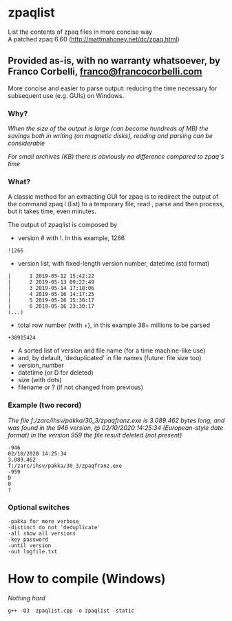 # zpaqlist
List the contents of zpaq files in more concise way  
A patched zpaq 6.60 (http://mattmahoney.net/dc/zpaq.html)

## **Provided as-is, with no warranty whatsoever, by Franco Corbelli, franco@francocorbelli.com**

More concise and easier to parse output: reducing the time necessary for subsequent use (e.g. GUIs) on Windows.  

### Why?

_When the size of the output is large (can become hundreds of MB) the savings both in writing (on magnetic disks), reading and parsing can be considerable_  

_For small archives (KB) there is obviously no difference compared to zpaq's time_  

### What?  

A classic method for an extracting GUI for zpaq is to redirect the output of the command
zpaq l (list) to a temporary file, read , parse and then process, but it takes time, even minutes.

The output of zpaqlist is composed by
- version # with !. In this example, 1266
```
!1266
```

- version list, with fixed-length version number, datetime (std format)
```
|      1 2019-05-12 15:42:22
|      2 2019-05-13 09:22:49
|      3 2019-05-14 17:18:06
|      4 2019-05-16 14:17:25
|      5 2019-05-16 15:30:17
|      6 2019-05-16 23:30:17
(...)
```

- total row number (with +), in this example 38+ millions to be parsed
```
+38915424
```

- A sorted list of version and file name (for a time machine-like use) 
- and, by default, 'deduplicated' in file names (future: file size too)
- version_number
- datetime (or D for deleted)
- size (with dots)
- filename or ? (if not changed from previous)

### Example (two record)
_The file f:/zarc/ihsv/pakka/30_3/zpaqfranz.exe is 3.089.462 bytes long,
and was found in the 946 version, @ 02/10/2020 14:25:34  (European-style date format)
In the version 959 the file result deleted (not present)_
```
-946
02/10/2020 14:25:34
3.089.462
f:/zarc/ihsv/pakka/30_3/zpaqfranz.exe
-959
D
0
?
```

### Optional switches

```
-pakka for more verbose
-distinct do not 'deduplicate'
-all show all versions
-key password
-until version
-out logfile.txt
```
# How to compile (Windows)
_Nothing hard_

```
g++ -O3  zpaqlist.cpp -o zpaqlist -static  
```
